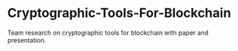 # Cryptographic-Tools-For-Blockchain
Team research on cryptographic tools for blockchain with paper and presentation.
